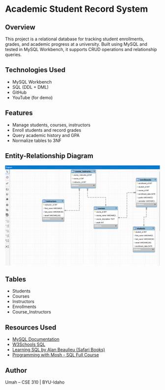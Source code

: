 # Academic Student Record System

## Overview
This project is a relational database for tracking student enrollments, grades, and academic progress at a university. Built using MySQL and tested in MySQL Workbench, it supports CRUD operations and relationship queries.

## Technologies Used
- MySQL Workbench
- SQL (DDL + DML)
- GitHub
- YouTube (for demo)

## Features
- Manage students, courses, instructors
- Enroll students and record grades
- Query academic history and GPA
- Normalize tables to 3NF

## Entity-Relationship Diagram
![ERD](https://github.com/gixtrem/Academic-Records-Database/blob/main/the%20erd.png)

## Tables
- Students
- Courses
- Instructors
- Enrollments
- Course_Instructors

## Resources Used
- [MySQL Documentation](https://dev.mysql.com/doc/)
- [W3Schools SQL](https://www.w3schools.com/sql/)
- [Learning SQL by Alan Beaulieu (Safari Books)](https://learning.oreilly.com/library/view/learning-sql-3rd/9781492057604/)
- [Programming with Mosh - SQL Full Course](https://www.youtube.com/watch?v=7S_tz1z_5bA)

## Author
Umah – CSE 310 | BYU-Idaho
